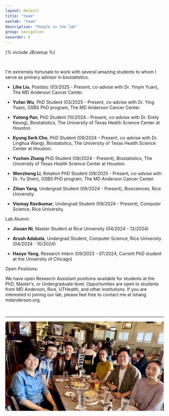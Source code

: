```yaml
---
layout: default
title: "team"
navtab: "team"
description: "People in the lab"
group: navigation
navorder: 5
---
```

{% include JB/setup %}


<link rel="stylesheet" href="https://cdn.jsdelivr.net/gh/jpswalsh/academicons@1/css/academicons.min.css">
<br clear="left"/>

I'm extremely fortunate to work with several amazing students to whom I serve as primary advisor in biostatistics. <br>

- **Lihe Liu**, Postdoc (03/2025 - Present, co-advise with Dr. Yinyin Yuan), The MD Anderson Cancer Center.

- **Yufan Wu**, PhD Student (03/2025 - Present, co-advise with Dr. Ying Yuan), GSBS PhD program, The MD Anderson Cancer Center.

- **Yutong Pan**, PhD Student (10/2024 - Present, co-advise with Dr. Emily Keung), Biostatistics, The University of Texas Health Science Center at Houston.

- **Kyung Serk Cho**, PhD Student (09/2024 – Present, co-advise with Dr. Linghua Wang), Biostatistics, The University of Texas Health Science Center at Houston.

- **Yuchen Zhang** PhD Student (09/2024 - Present), Biostatistics, The University of Texas Health Science Center at Houston.

- **Wenzheng Li**, Rotation PhD Student (09/2025 - Present, co-advise with Dr. Yu Shen), GSBS PhD program, The MD Anderson Cancer Center.

- **Zihan Yang**, Undergrad Student (09/2024 - Present), Biosciences, Rice University.
  
- **Vismay Ravikumar**, Undergrad Student (09/2024 - Present), Computer Science, Rice University.


<div class="bigspacer"></div>

Lab Alumni:<br>
  
- **Jixuan Ni**, Master Student at Rice University (04/2024 - 12/2024)

- **Arush Adabala**, Undergrad Student, Computer Science, Rice University (04/2024 - 10/2024)

- **Haoye Yang**, Research Intern (09/2023 - 07/2024, Current PhD student at the University of Chicago)
  
<div class="bigspacer"></div>

<div class="smalltitle text-left">Open Positions: </div>
<div class="bigspacer"></div>

<!--- just ---> 

<!---
Applications are invited for postdoctoral fellow positions in my research group. The successful candidates will be working on various research topics in developing statistical methods and computational tools in the field of single cell and spatial transcriptomics. The successful candidates will be offered with competitive benefits and have the opportunity to analyze a variety of large-scale data types. Applicants should have, or be studying for, a PhD in biostatistics, statistics, computer science, bioinformatics, computational biology, mathematics, or related quantitative discipline. A strong computational background is preferred. Applicants should send a CV, a short statement of research interests, and contact information of three referees to: Lulu Shang lshang@mdanderson.org. Review of applications will begin immediately and continue until the position is filled.
---> 

We have open Research Assistant positions available for students at the PhD, Master’s, or Undergraduate level. Opportunities are open to students from MD Anderson, Rice, UTHealth, and other institutions. If you are interested in joining our lab, please feel free to contact me at lshang <at> mdanderson.org.

<br clear="left"/>
<hr/>
<img src="/assets/themes/lab/images/logo/group.jpeg" alt="photo" width="600" class="center">




